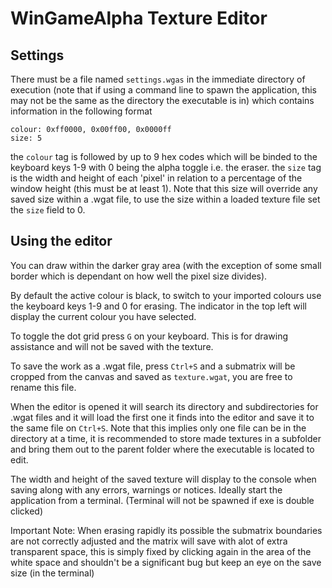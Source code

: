 # WinGameAlpha Texture Editor

## Settings
There must be a file named `settings.wgas` in the immediate directory of execution (note that if using a command line to spawn the application, this may not be the same as the directory the executable is in) which contains information in the following format
```
colour: 0xff0000, 0x00ff00, 0x0000ff
size: 5
```
the `colour` tag is followed by up to 9 hex codes which will be binded to the keyboard keys 1-9 with 0 being the alpha toggle i.e. the eraser.
the `size` tag is the width and height of each 'pixel' in relation to a percentage of the window height (this must be at least 1). Note that this size will override any saved size within a .wgat file, to use the size within a loaded texture file set the `size` field to 0.

## Using the editor
You can draw within the darker gray area (with the exception of some small border which is dependant on how well the pixel size divides).

By default the active colour is black, to switch to your imported colours use the keyboard keys 1-9 and 0 for erasing. The indicator in the top left will display the current colour you have selected.

To toggle the dot grid press `G` on your keyboard. This is for drawing assistance and will not be saved with the texture.

To save the work as a .wgat file, press `Ctrl+S` and a submatrix will be cropped from the canvas and saved as `texture.wgat`, you are free to rename this file.

When the editor is opened it will search its directory and subdirectories for .wgat files and it will load the first one it finds into the editor and save it to the same file on `Ctrl+S`. Note that this implies only one file can be in the directory at a time, it is recommended to store made textures in a subfolder and bring them out to the parent folder where the executable is located to edit.

The width and height of the saved texture will display to the console when saving along with any errors, warnings or notices. Ideally start the application from a terminal. (Terminal will not be spawned if exe is double clicked)

Important Note: When erasing rapidly its possible the submatrix boundaries are not correctly adjusted and the matrix will save with alot of extra transparent space, this is simply fixed by clicking again in the area of the white space and shouldn't be a significant bug but keep an eye on the save size (in the terminal)



